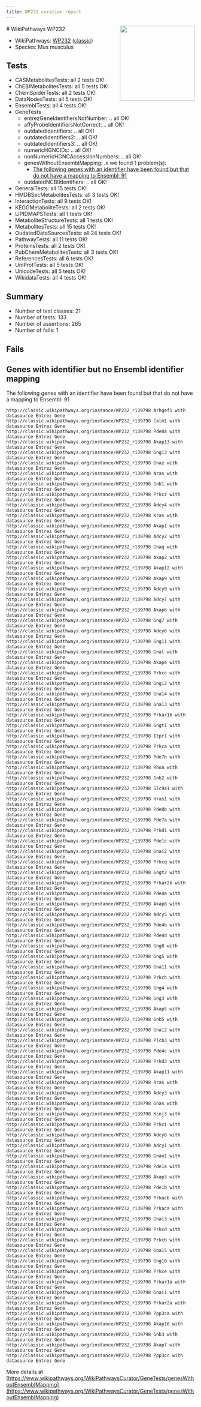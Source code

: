 ```yaml
---
title: WP232 curation report
---
```


<img style="float: right; width: 200px" src="https://upload.wikimedia.org/wikipedia/commons/thumb/8/83/Wplogo_with_text_500.png/640px-Wplogo_with_text_500.png" />
# WikiPathways WP232

* WikiPathways: [WP232](https://wikipathways.org/pathways/WP232) ([classic](https://classic.wikipathways.org/instance/WP232))
* Species: Mus musculus
## Tests
* CASMetabolitesTests: all 2 tests OK!
* ChEBIMetabolitesTests: all 5 tests OK!
* ChemSpiderTests: all 2 tests OK!
* DataNodesTests: all 5 tests OK!
* EnsemblTests: all 4 tests OK!
* GeneTests
    * entrezGeneIdentifiersNotNumber: .. all OK!
    * affyProbeIdentifiersNotCorrect: .. all OK!
    * outdatedIdentifiers: .. all OK!
    * outdatedIdentifiers2: .. all OK!
    * outdatedIdentifiers3: .. all OK!
    * numericHGNCIDs: .. all OK!
    * nonNumericHGNCAccessionNumbers: .. all OK!
    * genesWithoutEnsemblMapping: .x we found 1 problem(s):
        * [The following genes with an identifier have been found but that do not have a mapping to Ensembl: 91](#c4e54406)
    * outdatedNCBIIdentifiers: .. all OK!
* GeneralTests: all 15 tests OK!
* HMDBSecMetabolitesTests: all 3 tests OK!
* InteractionTests: all 9 tests OK!
* KEGGMetaboliteTests: all 2 tests OK!
* LIPIDMAPSTests: all 1 tests OK!
* MetaboliteStructureTests: all 1 tests OK!
* MetabolitesTests: all 15 tests OK!
* OudatedDataSourcesTests: all 24 tests OK!
* PathwayTests: all 11 tests OK!
* ProteinsTests: all 2 tests OK!
* PubChemMetabolitesTests: all 3 tests OK!
* ReferencesTests: all 6 tests OK!
* UniProtTests: all 5 tests OK!
* UnicodeTests: all 5 tests OK!
* WikidataTests: all 4 tests OK!


## Summary

* Number of test classes: 21
* Number of tests: 133
* Number of assertions: 265
* Number of fails: 1

## Fails

<a name="c4e54406" />

## Genes with identifier but no Ensembl identifier mapping

The following genes with an identifier have been found but that do not have a mapping to Ensembl: 91
```
http://classic.wikipathways.org/instance/WP232_r139798 Arhgef1 with datasource Entrez Gene
http://classic.wikipathways.org/instance/WP232_r139798 Calm1 with datasource Entrez Gene
http://classic.wikipathways.org/instance/WP232_r139798 Pde8a with datasource Entrez Gene
http://classic.wikipathways.org/instance/WP232_r139798 Akap13 with datasource Entrez Gene
http://classic.wikipathways.org/instance/WP232_r139798 Gng13 with datasource Entrez Gene
http://classic.wikipathways.org/instance/WP232_r139798 Gnaz with datasource Entrez Gene
http://classic.wikipathways.org/instance/WP232_r139798 Nras with datasource Entrez Gene
http://classic.wikipathways.org/instance/WP232_r139798 Gnb1 with datasource Entrez Gene
http://classic.wikipathways.org/instance/WP232_r139798 Prkcz with datasource Entrez Gene
http://classic.wikipathways.org/instance/WP232_r139798 Adcy4 with datasource Entrez Gene
http://classic.wikipathways.org/instance/WP232_r139798 Kras with datasource Entrez Gene
http://classic.wikipathways.org/instance/WP232_r139798 Akap1 with datasource Entrez Gene
http://classic.wikipathways.org/instance/WP232_r139798 Adcy2 with datasource Entrez Gene
http://classic.wikipathways.org/instance/WP232_r139798 Gnaq with datasource Entrez Gene
http://classic.wikipathways.org/instance/WP232_r139798 Akap2 with datasource Entrez Gene
http://classic.wikipathways.org/instance/WP232_r139798 Akap12 with datasource Entrez Gene
http://classic.wikipathways.org/instance/WP232_r139798 Akap9 with datasource Entrez Gene
http://classic.wikipathways.org/instance/WP232_r139798 Adcy9 with datasource Entrez Gene
http://classic.wikipathways.org/instance/WP232_r139798 Adcy7 with datasource Entrez Gene
http://classic.wikipathways.org/instance/WP232_r139798 Akap6 with datasource Entrez Gene
http://classic.wikipathways.org/instance/WP232_r139798 Gng7 with datasource Entrez Gene
http://classic.wikipathways.org/instance/WP232_r139798 Adcy6 with datasource Entrez Gene
http://classic.wikipathways.org/instance/WP232_r139798 Gng11 with datasource Entrez Gene
http://classic.wikipathways.org/instance/WP232_r139798 Gnal with datasource Entrez Gene
http://classic.wikipathways.org/instance/WP232_r139798 Akap4 with datasource Entrez Gene
http://classic.wikipathways.org/instance/WP232_r139798 Prkcc with datasource Entrez Gene
http://classic.wikipathways.org/instance/WP232_r139798 Gng12 with datasource Entrez Gene
http://classic.wikipathways.org/instance/WP232_r139798 Gna14 with datasource Entrez Gene
http://classic.wikipathways.org/instance/WP232_r139798 Gna13 with datasource Entrez Gene
http://classic.wikipathways.org/instance/WP232_r139798 Prkar1b with datasource Entrez Gene
http://classic.wikipathways.org/instance/WP232_r139798 Gngt1 with datasource Entrez Gene
http://classic.wikipathways.org/instance/WP232_r139798 Itpr1 with datasource Entrez Gene
http://classic.wikipathways.org/instance/WP232_r139798 Prkca with datasource Entrez Gene
http://classic.wikipathways.org/instance/WP232_r139798 Pde7b with datasource Entrez Gene
http://classic.wikipathways.org/instance/WP232_r139798 Rhoa with datasource Entrez Gene
http://classic.wikipathways.org/instance/WP232_r139798 Gnb2 with datasource Entrez Gene
http://classic.wikipathways.org/instance/WP232_r139798 Slc9a1 with datasource Entrez Gene
http://classic.wikipathways.org/instance/WP232_r139798 Hras1 with datasource Entrez Gene
http://classic.wikipathways.org/instance/WP232_r139798 Pde8b with datasource Entrez Gene
http://classic.wikipathways.org/instance/WP232_r139798 Pde7a with datasource Entrez Gene
http://classic.wikipathways.org/instance/WP232_r139798 Prkd1 with datasource Entrez Gene
http://classic.wikipathways.org/instance/WP232_r139798 Pde1c with datasource Entrez Gene
http://classic.wikipathways.org/instance/WP232_r139798 Gnai2 with datasource Entrez Gene
http://classic.wikipathways.org/instance/WP232_r139798 Prkcq with datasource Entrez Gene
http://classic.wikipathways.org/instance/WP232_r139798 Gngt2 with datasource Entrez Gene
http://classic.wikipathways.org/instance/WP232_r139798 Prkar2b with datasource Entrez Gene
http://classic.wikipathways.org/instance/WP232_r139798 Pde4a with datasource Entrez Gene
http://classic.wikipathways.org/instance/WP232_r139798 Akap8 with datasource Entrez Gene
http://classic.wikipathways.org/instance/WP232_r139798 Adcy5 with datasource Entrez Gene
http://classic.wikipathways.org/instance/WP232_r139798 Pde4b with datasource Entrez Gene
http://classic.wikipathways.org/instance/WP232_r139798 Pde4d with datasource Entrez Gene
http://classic.wikipathways.org/instance/WP232_r139798 Gng8 with datasource Entrez Gene
http://classic.wikipathways.org/instance/WP232_r139798 Gng5 with datasource Entrez Gene
http://classic.wikipathways.org/instance/WP232_r139798 Gna11 with datasource Entrez Gene
http://classic.wikipathways.org/instance/WP232_r139798 Prkch with datasource Entrez Gene
http://classic.wikipathways.org/instance/WP232_r139798 Gng4 with datasource Entrez Gene
http://classic.wikipathways.org/instance/WP232_r139798 Gng3 with datasource Entrez Gene
http://classic.wikipathways.org/instance/WP232_r139798 Akap5 with datasource Entrez Gene
http://classic.wikipathways.org/instance/WP232_r139798 Gnb5 with datasource Entrez Gene
http://classic.wikipathways.org/instance/WP232_r139798 Gna12 with datasource Entrez Gene
http://classic.wikipathways.org/instance/WP232_r139798 Plcb3 with datasource Entrez Gene
http://classic.wikipathways.org/instance/WP232_r139798 Pde4c with datasource Entrez Gene
http://classic.wikipathways.org/instance/WP232_r139798 Prkd3 with datasource Entrez Gene
http://classic.wikipathways.org/instance/WP232_r139798 Akap11 with datasource Entrez Gene
http://classic.wikipathways.org/instance/WP232_r139798 Rras with datasource Entrez Gene
http://classic.wikipathways.org/instance/WP232_r139798 Adcy3 with datasource Entrez Gene
http://classic.wikipathways.org/instance/WP232_r139798 Gnas with datasource Entrez Gene
http://classic.wikipathways.org/instance/WP232_r139798 Kcnj3 with datasource Entrez Gene
http://classic.wikipathways.org/instance/WP232_r139798 Prkci with datasource Entrez Gene
http://classic.wikipathways.org/instance/WP232_r139798 Adcy8 with datasource Entrez Gene
http://classic.wikipathways.org/instance/WP232_r139798 Adcy1 with datasource Entrez Gene
http://classic.wikipathways.org/instance/WP232_r139798 Gnao1 with datasource Entrez Gene
http://classic.wikipathways.org/instance/WP232_r139798 Pde1a with datasource Entrez Gene
http://classic.wikipathways.org/instance/WP232_r139798 Akap3 with datasource Entrez Gene
http://classic.wikipathways.org/instance/WP232_r139798 Pde1b with datasource Entrez Gene
http://classic.wikipathways.org/instance/WP232_r139798 Prkacb with datasource Entrez Gene
http://classic.wikipathways.org/instance/WP232_r139798 Prkaca with datasource Entrez Gene
http://classic.wikipathways.org/instance/WP232_r139798 Gnai3 with datasource Entrez Gene
http://classic.wikipathways.org/instance/WP232_r139798 Prkcd with datasource Entrez Gene
http://classic.wikipathways.org/instance/WP232_r139798 Prkcb with datasource Entrez Gene
http://classic.wikipathways.org/instance/WP232_r139798 Gna15 with datasource Entrez Gene
http://classic.wikipathways.org/instance/WP232_r139798 Gng10 with datasource Entrez Gene
http://classic.wikipathways.org/instance/WP232_r139798 Prkce with datasource Entrez Gene
http://classic.wikipathways.org/instance/WP232_r139798 Prkar1a with datasource Entrez Gene
http://classic.wikipathways.org/instance/WP232_r139798 Gnai1 with datasource Entrez Gene
http://classic.wikipathways.org/instance/WP232_r139798 Prkar2a with datasource Entrez Gene
http://classic.wikipathways.org/instance/WP232_r139798 Ppp3ca with datasource Entrez Gene
http://classic.wikipathways.org/instance/WP232_r139798 Akap10 with datasource Entrez Gene
http://classic.wikipathways.org/instance/WP232_r139798 Gnb3 with datasource Entrez Gene
http://classic.wikipathways.org/instance/WP232_r139798 Akap7 with datasource Entrez Gene
http://classic.wikipathways.org/instance/WP232_r139798 Ppp3cc with datasource Entrez Gene
```

More details at [https://www.wikipathways.org/WikiPathwaysCurator/GeneTests/genesWithoutEnsemblMapping](https://www.wikipathways.org/WikiPathwaysCurator/GeneTests/genesWithoutEnsemblMapping)

